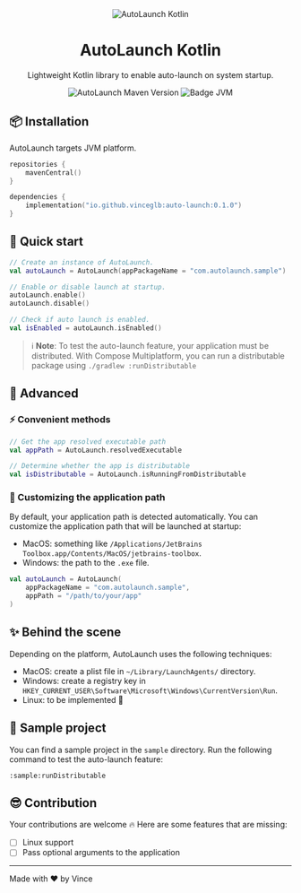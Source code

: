 <div align="center">
  <img src="https://github.com/vinceglb/AutoLaunch/assets/24540801/4bb241fb-7a23-47bb-99fa-cbc937ef9966" alt="AutoLaunch Kotlin" />

  <br>
  
  <h1>AutoLaunch Kotlin</h1>
  <p>Lightweight Kotlin library to enable auto-launch on system startup.</p>

  <div>
    <img src="https://img.shields.io/maven-central/v/io.github.vinceglb/auto-launch" alt="AutoLaunch Maven Version" />
    <img src="https://img.shields.io/badge/Platform-JVM-red.svg?logo=openjdk" alt="Badge JVM" />
  </div>
</div>

## 📦 Installation

AutoLaunch targets JVM platform.

```kotlin
repositories {
    mavenCentral()
}

dependencies {
    implementation("io.github.vinceglb:auto-launch:0.1.0")
}
```

## 🚀 Quick start

```kotlin
// Create an instance of AutoLaunch.
val autoLaunch = AutoLaunch(appPackageName = "com.autolaunch.sample")

// Enable or disable launch at startup.
autoLaunch.enable()
autoLaunch.disable()

// Check if auto launch is enabled.
val isEnabled = autoLaunch.isEnabled()
```

> ℹ️ **Note**: To test the auto-launch feature, your application must be distributed. With Compose Multiplatform, you can run a distributable package using `./gradlew :runDistributable`

## 📖 Advanced

### ⚡️ Convenient methods

```kotlin
// Get the app resolved executable path
val appPath = AutoLaunch.resolvedExecutable

// Determine whether the app is distributable
val isDistributable = AutoLaunch.isRunningFromDistributable
```

### 🔧 Customizing the application path

By default, your application path is detected automatically. You can customize the application path that will be launched at startup:
- MacOS: something like `/Applications/JetBrains Toolbox.app/Contents/MacOS/jetbrains-toolbox`.
- Windows: the path to the `.exe` file.

```kotlin
val autoLaunch = AutoLaunch(
    appPackageName = "com.autolaunch.sample",
    appPath = "/path/to/your/app"
)
```

## ✨ Behind the scene

Depending on the platform, AutoLaunch uses the following techniques:

- MacOS: create a plist file in `~/Library/LaunchAgents/` directory.
- Windows: create a registry key in `HKEY_CURRENT_USER\Software\Microsoft\Windows\CurrentVersion\Run`.
- Linux: to be implemented 🚧

## 🌱 Sample project

You can find a sample project in the `sample` directory. Run the following command to test the auto-launch feature:

```shell
:sample:runDistributable
``` 

## 😎 Contribution

Your contributions are welcome 🔥 Here are some features that are missing:

- [ ] Linux support
- [ ] Pass optional arguments to the application

---

Made with ❤️ by Vince
